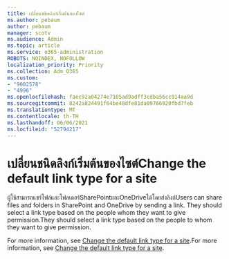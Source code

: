 ```yaml
---
title: เปลี่ยนชนิดลิงก์เริ่มต้นของไซต์
ms.author: pebaum
author: pebaum
manager: scotv
ms.audience: Admin
ms.topic: article
ms.service: o365-administration
ROBOTS: NOINDEX, NOFOLLOW
localization_priority: Priority
ms.collection: Adm_O365
ms.custom:
- "9002578"
- "4996"
ms.openlocfilehash: faec92a04274e7105ad9adff3cdba56cc914aa9d
ms.sourcegitcommit: 8242a824491f64be48dfe81da09766920fbd7feb
ms.translationtype: MT
ms.contentlocale: th-TH
ms.lasthandoff: 06/06/2021
ms.locfileid: "52794217"
---
```

# <a name="change-the-default-link-type-for-a-site"></a><span data-ttu-id="0fd49-102">เปลี่ยนชนิดลิงก์เริ่มต้นของไซต์</span><span class="sxs-lookup"><span data-stu-id="0fd49-102">Change the default link type for a site</span></span>

<span data-ttu-id="0fd49-103">ผู้ใช้สามารถแชร์ไฟล์และโฟลเดอร์SharePointและOneDriveได้โดยส่งลิงก์</span><span class="sxs-lookup"><span data-stu-id="0fd49-103">Users can share files and folders in SharePoint and OneDrive by sending a link.</span></span> <span data-ttu-id="0fd49-104">They should select a link type based on the people whom they want to give permission.</span><span class="sxs-lookup"><span data-stu-id="0fd49-104">They should select a link type based on the people to whom they want to give permission.</span></span>

<span data-ttu-id="0fd49-105">For more information, see [Change the default link type for a site](/sharepoint/change-default-sharing-link).</span><span class="sxs-lookup"><span data-stu-id="0fd49-105">For more information, see [Change the default link type for a site](/sharepoint/change-default-sharing-link).</span></span>
